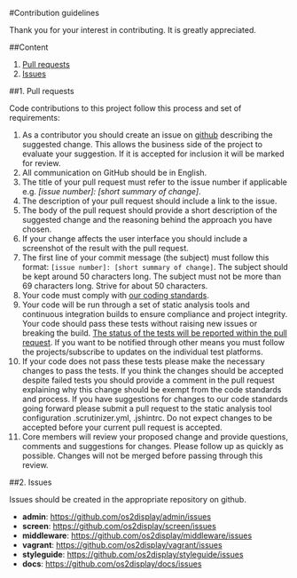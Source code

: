 #Contribution guidelines

Thank you for your interest in contributing. It is greatly appreciated.



##Content
1. [Pull requests](#pull-requests)
2. [Issues](#issues)



<a name="pull-requests"></a>
##1. Pull requests

Code contributions to this project follow this process and set of requirements:

1. As a contributor you should create an issue on [github](https://github.com/os2display) describing the suggested change. This allows the business side of the project to evaluate your suggestion. If it is accepted for inclusion it will be marked for review.
2. All communication on GitHub should be in English.
3. The title of your pull request must refer to the issue number if applicable e.g. *[issue number]: [short summary of change]*.
4. The description of your pull request should include a link to the issue.
5. The body of the pull request should provide a short description of the suggested change and the reasoning behind the approach you have chosen.
6. If your change affects the user interface you should include a screenshot of the result with the pull request.
7. The first line of your commit message (the subject) must follow this format: `[issue number]: [short summary of change]`. The subject should be kept around 50 characters long. The subject must not be more than 69 characters long. Strive for about 50 characters.
8. Your code must comply with [our coding standards](code_standards.md).
9. Your code will be run through a set of static analysis tools and continuous integration builds to ensure compliance and project integrity. Your code should pass these tests without raising new issues or breaking the build. [The status of the tests will be reported within the pull request](https://github.com/blog/1935-see-results-from-all-pull-request-status-checks). If you want to be notified through other means you must follow the projects/subscribe to updates on the individual test platforms.
10. If your code does not pass these tests please make the necessary changes to pass the tests.
If you think the changes should be accepted despite failed tests you should provide a comment in the pull request explaining why this change should be exempt from the code standards and process. If you have suggestions for changes to our code standards going forward please submit a pull request to the static analysis tool configuration .scrutinizer.yml, .jshintrc. Do not expect changes to be accepted before your current pull request is accepted.
11. Core members will review your proposed change and provide questions, comments and suggestions for changes. Please follow up as quickly as possible. Changes will not be merged before passing through this review.



<a name="issues"></a>
##2. Issues

Issues should be created in the appropriate repository on github.

* __admin__: https://github.com/os2display/admin/issues
* __screen__: https://github.com/os2display/screen/issues
* __middleware__: https://github.com/os2display/middleware/issues
* __vagrant__: https://github.com/os2display/vagrant/issues
* __styleguide__: https://github.com/os2display/styleguide/issues
* __docs__: https://github.com/os2display/docs/issues
